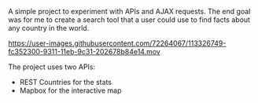 A simple project to experiment with APIs and AJAX requests. The end goal was for me to create a search tool that a user could use to find facts about any country in the world. 

https://user-images.githubusercontent.com/72264067/113326749-fc352300-9311-11eb-9c31-202678b84e14.mov

The project uses two APIs: 
- REST Countries for the stats
- Mapbox for the interactive map
